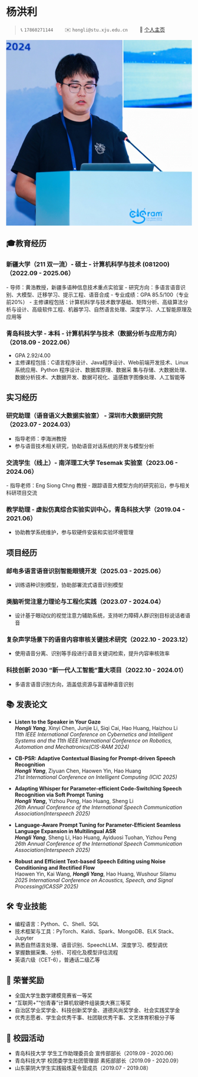 # 杨洪利



> <span alt="icon">📞</span> `17860271144`&emsp;&emsp; <span alt="icon">✉️</span> `hongli@stu.xju.edu.cn`&emsp;&emsp; <span alt="icon">📒</span> [个人主页](https://baixf-xyz.github.io)

<img alt="avatar" src="./avatar.jpg">

## 🎓教育经历

<div alt="entry-title">
  <h3>新疆大学（211 双一流）- 硕士 - 计算机科学与技术 (081200)（2022.09 - 2025.06）</h3>
</div>
- 导师：黄浩教授，新疆多语种信息技术重点实验室  
- 研究方向：多语言语音识别、大模型、迁移学习、提示工程、语音合成  
- 专业成绩：GPA 85.5/100（专业前20%）  
- 主修课程包括：计算机科学与技术数学基础、矩阵分析、高级算法分析与设计、高级软件工程、机器学习、自然语言处理、深度学习、人工智能原理及应用等

<div alt="entry-title">
  <h3>青岛科技大学 - 本科 - 计算机科学与技术（数据分析与应用方向）（2018.09 - 2022.06）</h3>
</div>

- GPA 2.92/4.00  
- 主修课程包括：C语言程序设计、Java程序设计、Web前端开发技术、Linux 系统应用、Python 程序设计、数据库原理、数据采 集与存储、大数据处理、数据分析技术、大数据开发、数据可视化、遥感数字图像处理、人工智能等

## 实习经历

<div alt="entry-title">
  <h3>研究助理（语音语义大数据实验室） - 深圳市大数据研究院（2023.07 - 2024.03）</h3>
</div>

- 指导老师：李海洲教授  
- 参与语音技术相关研究，协助语音对话系统的开发与模型分析

<div alt="entry-title">
  <h3>交流学生（线上）- 南洋理工大学 Tesemak 实验室（2023.06 - 2024.06）</h3>
</div>
- 指导老师：Eng Siong Chng 教授  
- 跟踪语音大模型方向的研究前沿，参与相关科研项目交流

<div alt="entry-title">
  <h3>教学助理 - 虚拟仿真综合实验实训中心，青岛科技大学（2019.04 - 2021.06）</h3>
</div>

- 协助教学系统维护，参与软硬件安装和实验环境管理

## 项目经历

### 邮电多语言语音识别智能眼镜开发（2025.03 - 2025.06）

- 训练语种识别模型，协助部署流式语音识别模型

### 类脑听觉注意力理论与工程化实践（2023.07 - 2024.04）

- 设计基于眼动仪的视觉注意力辅助系统，支持听力障碍人群识别目标说话者语音  

### 复杂声学场景下的语音内容审核关键技术研究（2022.10 - 2023.12）

- 使用语音分离、识别等手段进行语音关键词检索，提升内容审核效率

### 科技创新 2030 “新一代人工智能”重大项目（2022.10 - 2024.01）

- 多语言语音识别方向，涵盖低资源与富语种语音识别

## 📚 发表论文

- **Listen to the Speaker in Your Gaze**  
  ***Hongli Yang***, Xinyi Chen, Junjie Li, Siqi Cai, Hao Huang, Haizhou Li  
  *11th IEEE International Conference on Cybernetics and Intelligent Systems and the 11th IEEE International Conference on Robotics, Automation and Mechatronics(CIS-RAM 2024)*

- **CB-PSR: Adaptive Contextual Biasing for Prompt-driven Speech Recognition**  
  ***Hongli Yang***, Ziyuan Chen, Haowen Yin, Hao Huang  
  *21st International Conference on Intelligent Computing (ICIC 2025)*

- **Adapting Whisper for Parameter-efficient Code-Switching Speech Recognition via Soft Prompt Tuning**  
  ***Hongli Yang*,** Yizhou Peng, Hao Huang, Sheng Li  
  *26th Annual Conference of the International Speech Communication Association(Interspeech 2025)*

- **Language-Aware Prompt Tuning for Parameter-Efficient Seamless Language Expansion in Multilingual ASR**  
  ***Hongli Yang***, Sheng Li, Hao Huang, Ayiduosi Tuohan, Yizhou Peng  
  *26th Annual Conference of the International Speech Communication Association(Interspeech 2025)*

- **Robust and Efficient Text-based Speech Editing using Noise Conditioning and Rectified Flow**  
  Haowen Yin, Kai Wang, ***Hongli Yang***, Hao Huang, Wushour Silamu  
  *2025 International Conference on Acoustics, Speech, and Signal Processing(ICASSP 2025)*

## 🛠 专业技能

- 编程语言：Python、C、Shell、SQL  
- 技术框架与工具：PyTorch、Kaldi、Spark、MongoDB、ELK Stack、Jupyter  
- 熟悉自然语言处理、语音识别、SpeechLLM、深度学习、模型调优  
- 掌握数据采集、分析、可视化及模型评估流程  
- 英语六级（CET-6），普通话二级乙等

## 🏅 荣誉奖励

- 全国大学生数学建模竞赛省一等奖  
- “互联网+”“创青春”计算机软硬件组装类大赛三等奖  
- 自治区学业奖学金、科技创新奖学金、道德风尚奖学金、社会实践奖学金  
- 优秀志愿者、学生会优秀干事、社团联优秀干事、文艺体育积极分子等

## 💼 校园活动

- 青岛科技大学 学生工作助理委员会 宣传部部长（2019.09 - 2020.06）  
- 青岛科技大学  校团委学生社团管理部 素拓部部长（2019.09 - 2020.09）  
- 山东蒙阴大学生实践锻炼夏令营成员（2019.07 - 2019.08）